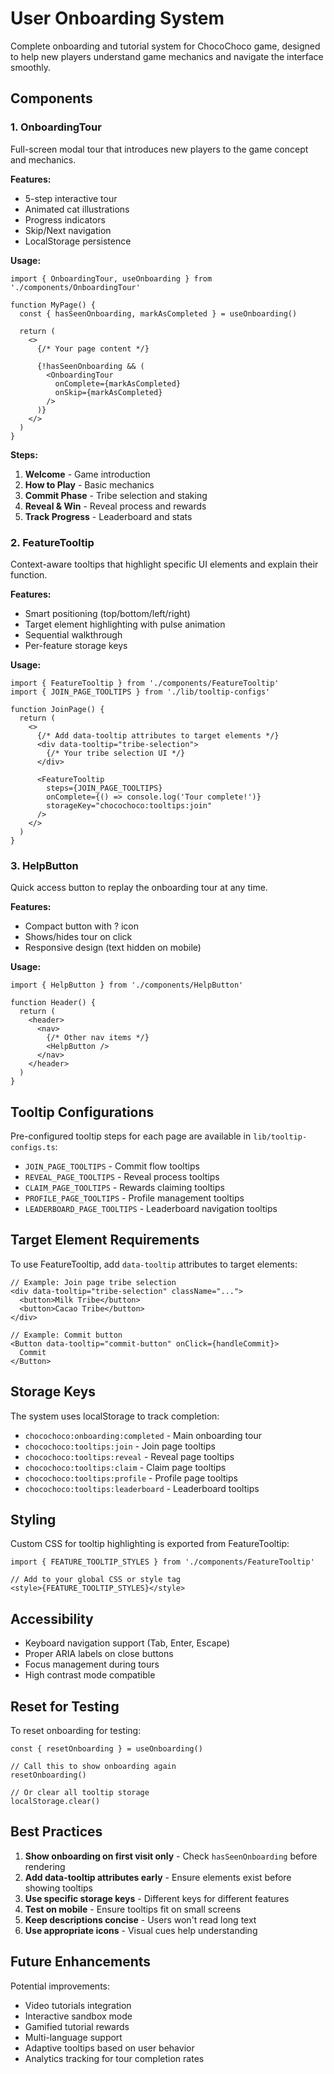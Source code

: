 # User Onboarding System

Complete onboarding and tutorial system for ChocoChoco game, designed to help new players understand game mechanics and navigate the interface smoothly.

## Components

### 1. OnboardingTour
Full-screen modal tour that introduces new players to the game concept and mechanics.

**Features:**
- 5-step interactive tour
- Animated cat illustrations
- Progress indicators
- Skip/Next navigation
- LocalStorage persistence

**Usage:**
```tsx
import { OnboardingTour, useOnboarding } from './components/OnboardingTour'

function MyPage() {
  const { hasSeenOnboarding, markAsCompleted } = useOnboarding()
  
  return (
    <>
      {/* Your page content */}
      
      {!hasSeenOnboarding && (
        <OnboardingTour
          onComplete={markAsCompleted}
          onSkip={markAsCompleted}
        />
      )}
    </>
  )
}
```

**Steps:**
1. **Welcome** - Game introduction
2. **How to Play** - Basic mechanics
3. **Commit Phase** - Tribe selection and staking
4. **Reveal & Win** - Reveal process and rewards
5. **Track Progress** - Leaderboard and stats

### 2. FeatureTooltip
Context-aware tooltips that highlight specific UI elements and explain their function.

**Features:**
- Smart positioning (top/bottom/left/right)
- Target element highlighting with pulse animation
- Sequential walkthrough
- Per-feature storage keys

**Usage:**
```tsx
import { FeatureTooltip } from './components/FeatureTooltip'
import { JOIN_PAGE_TOOLTIPS } from './lib/tooltip-configs'

function JoinPage() {
  return (
    <>
      {/* Add data-tooltip attributes to target elements */}
      <div data-tooltip="tribe-selection">
        {/* Your tribe selection UI */}
      </div>
      
      <FeatureTooltip
        steps={JOIN_PAGE_TOOLTIPS}
        onComplete={() => console.log('Tour complete!')}
        storageKey="chocochoco:tooltips:join"
      />
    </>
  )
}
```

### 3. HelpButton
Quick access button to replay the onboarding tour at any time.

**Features:**
- Compact button with ? icon
- Shows/hides tour on click
- Responsive design (text hidden on mobile)

**Usage:**
```tsx
import { HelpButton } from './components/HelpButton'

function Header() {
  return (
    <header>
      <nav>
        {/* Other nav items */}
        <HelpButton />
      </nav>
    </header>
  )
}
```

## Tooltip Configurations

Pre-configured tooltip steps for each page are available in `lib/tooltip-configs.ts`:

- `JOIN_PAGE_TOOLTIPS` - Commit flow tooltips
- `REVEAL_PAGE_TOOLTIPS` - Reveal process tooltips
- `CLAIM_PAGE_TOOLTIPS` - Rewards claiming tooltips
- `PROFILE_PAGE_TOOLTIPS` - Profile management tooltips
- `LEADERBOARD_PAGE_TOOLTIPS` - Leaderboard navigation tooltips

## Target Element Requirements

To use FeatureTooltip, add `data-tooltip` attributes to target elements:

```tsx
// Example: Join page tribe selection
<div data-tooltip="tribe-selection" className="...">
  <button>Milk Tribe</button>
  <button>Cacao Tribe</button>
</div>

// Example: Commit button
<Button data-tooltip="commit-button" onClick={handleCommit}>
  Commit
</Button>
```

## Storage Keys

The system uses localStorage to track completion:

- `chocochoco:onboarding:completed` - Main onboarding tour
- `chocochoco:tooltips:join` - Join page tooltips
- `chocochoco:tooltips:reveal` - Reveal page tooltips
- `chocochoco:tooltips:claim` - Claim page tooltips
- `chocochoco:tooltips:profile` - Profile page tooltips
- `chocochoco:tooltips:leaderboard` - Leaderboard tooltips

## Styling

Custom CSS for tooltip highlighting is exported from FeatureTooltip:

```tsx
import { FEATURE_TOOLTIP_STYLES } from './components/FeatureTooltip'

// Add to your global CSS or style tag
<style>{FEATURE_TOOLTIP_STYLES}</style>
```

## Accessibility

- Keyboard navigation support (Tab, Enter, Escape)
- Proper ARIA labels on close buttons
- Focus management during tours
- High contrast mode compatible

## Reset for Testing

To reset onboarding for testing:

```tsx
const { resetOnboarding } = useOnboarding()

// Call this to show onboarding again
resetOnboarding()

// Or clear all tooltip storage
localStorage.clear()
```

## Best Practices

1. **Show onboarding on first visit only** - Check `hasSeenOnboarding` before rendering
2. **Add data-tooltip attributes early** - Ensure elements exist before showing tooltips
3. **Use specific storage keys** - Different keys for different features
4. **Test on mobile** - Ensure tooltips fit on small screens
5. **Keep descriptions concise** - Users won't read long text
6. **Use appropriate icons** - Visual cues help understanding

## Future Enhancements

Potential improvements:
- Video tutorials integration
- Interactive sandbox mode
- Gamified tutorial rewards
- Multi-language support
- Adaptive tooltips based on user behavior
- Analytics tracking for tour completion rates
